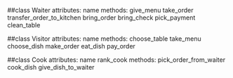 ﻿##class Waiter
attributes:
	name
methods:
	give_menu
	take_order
	transfer_order_to_kitchen
	bring_order
	bring_check
	pick_payment
	clean_table
	
##class Visitor
attributes:
	name
methods:
	choose_table
	take_menu
	choose_dish
	make_order
	eat_dish
	pay_order

##class Cook
attributes:
	name
	rank_cook
methods:
	pick_order_from_waiter
	cook_dish
	give_dish_to_waiter
	
	
	